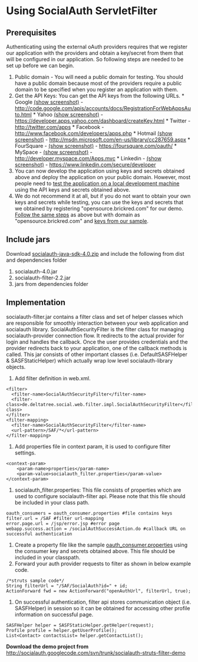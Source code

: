 # Using SocialAuth ServletFilter #

## Prerequisites ##
Authenticating using the external oAuth providers requires that we register our application with the providers and obtain a key/secret from them that will be configured in our application. So following steps are needed to be set up before we can begin.

  1. Public domain - You will need a public domain for testing. You should have a public domain because most of the providers require a public domain to be specified when you register an application with them.
  1. Get the API Keys: You can get the API keys from the following URLs.
    * Google [(show screenshot)](Google.md) - http://code.google.com/apis/accounts/docs/RegistrationForWebAppsAuto.html
    * Yahoo [(show screenshot)](Yahoo.md) - https://developer.apps.yahoo.com/dashboard/createKey.html
    * Twitter  - http://twitter.com/apps
    * Facebook  - http://www.facebook.com/developers/apps.php
    * Hotmail [(show screenshot)](Hotmail.md) - http://msdn.microsoft.com/en-us/library/cc287659.aspx
    * FourSquare - [(show screenshot)](FourSquare.md) - https://foursquare.com/oauth/
    * MySpace - [(show screenshot)](MySpace.md) - http://developer.myspace.com/Apps.mvc
    * Linkedin - [(show screenshot)](Linkedin.md) - https://www.linkedin.com/secure/developer
  1. You can now develop the application using keys and secrets obtained above and deploy the application on your public domain. However, most people need to [test the application on a local development machine](HowToRunApplicationWithLocalhostOnWindows.md) using the API keys and secrets obtained above.
  1. We do not recommend it at all, but if you do not want to obtain your own keys and secrets while testing, you can use the keys and secrets that we obtained by registering "opensource.brickred.com" for our demo.  [Follow the same steps](HowToRunApplicationWithLocalhostOnWindows.md) as above but with domain as "opensource.brickred.com" and [keys from our sample](SampleProperties.md).

## Include jars ##

Download [socialauth-java-sdk-4.0.zip](http://socialauth.googlecode.com/files/socialauth-java-sdk-4.0.zip) and include the following from dist and dependencies folder

  1. socialauth-4.0.jar
  1. socialauth-filter-2.2.jar
  1. jars from dependencies folder

## Implementation ##

socialauth-filter.jar contains a filter class and set of helper classes which are responsible for smoothly interaction between your web application and socialauth library. SocialAuthSecurityFilter is the filter class for managing socialauth-provider connection flow. It redirects to the actual provider for login and handles the callback. Once the user provides credentials and the provider redirects back to your application, one of the callback methods is called. This jar consists of other important classes (i.e. DefaultSASFHelper & SASFStaticHelper) which actually wrap low level socialauth-library objects.

  1. Add filter definition in web.xml.
```
<filter>
  <filter-name>SocialAuthSecurityFilter</filter-name>
  <filter-class>de.deltatree.social.web.filter.impl.SocialAuthSecurityFilter</filter-class>
</filter>
<filter-mapping>
  <filter-name>SocialAuthSecurityFilter</filter-name>
  <url-pattern>/SAF/*</url-pattern>
</filter-mapping>

```
  1. Add properties file in context param, it is used to configure filter settings.
```
<context-param>
	<param-name>properties</param-name>
	<param-value>socialauth_filter.properties</param-value>
</context-param>
```
  1. socialauth\_filter.properties: This file consists of properties which are used to configure socialauth-filter api. Please note that this file should be included in your class path.
```
oauth_consumers = oauth_consumer.properties #file contains keys
filter.url = /SAF #filter url-mapping
error.page.url = /jsp/error.jsp #error page
webapp.success.action = /socialAuthSuccessAction.do #callback URL on successful authentication
```
  1. Create a property file like the sample [oauth\_consumer.properties](SampleProperties.md) using the consumer key and secrets obtained above. This file should be included in your classpath.
  1. Forward your auth provider requests to filter as shown in below example code.
```
/*struts sample code*/
String filterUrl = "/SAF/SocialAuth?id=" + id;
ActionForward fwd = new ActionForward("openAuthUrl", filterUrl, true);
```
  1. On successful authentication, filter api stores communication object (i.e. SASFHelper) in session so it can be obtained for accessing other profile information on successful page.
```
SASFHelper helper = SASFStaticHelper.getHelper(request);
Profile profile = helper.getUserProfile();
List<Contact> contactsList= helper.getContactList();
```

**Download the demo project from** http://socialauth.googlecode.com/svn/trunk/socialauth-struts-filter-demo